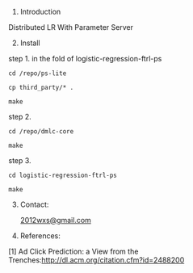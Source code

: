 1. Introduction

Distributed LR With Parameter Server

2. Install

step 1. in the fold of logistic-regression-ftrl-ps 

    cd /repo/ps-lite

    cp third_party/* .

    make

step 2.

    cd /repo/dmlc-core

    make

step 3.

    cd logistic-regression-ftrl-ps

    make
    

3. Contact:

    2012wxs@gmail.com

4. References:

[1] Ad Click Prediction: a View from the Trenches:http://dl.acm.org/citation.cfm?id=2488200

